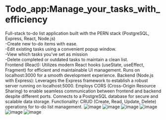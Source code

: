 # Todo_app:Manage_your_tasks_with_efficiency
 Full-stack to-do list application built with the PERN stack (PostgreSQL, Express, React, Node.js)          
 -Create new to-do items with ease.  
 -Edit existing tasks using a convenient popup window.     
 -View which tasks you've set as mission     
 -Delete completed or outdated tasks to maintain a clean list.                                                                                                          
Frontend (React): Utilizes modern React hooks (useState, useEffect, Fragment) for efficient and maintainable UI management. Runs on localhost:3000 for a smooth development experience. 
Backend (Node.js with Express): Leverages the Express framework to establish a robust server running on localhost:5000. Employs CORS (Cross-Origin Resource Sharing) to enable seamless communication between frontend and backend despite different ports. 
Connects to a PostgreSQL database for secure and scalable data storage. 
Functionality: CRUD (Create, Read, Update, Delete) operations for to-do list management.
![image](https://github.com/bkajal/Todo_app-Manage_your_tasks_with_efficiency/assets/153576383/9fed0aa6-8a2a-4f86-a09e-b16cc47f28ec)
![image](https://github.com/bkajal/Todo_app-Manage_your_tasks_with_efficiency/assets/153576383/da5c938e-1747-4b18-a475-b550d4a91c82)
![image](https://github.com/bkajal/Todo_app-Manage_your_tasks_with_efficiency/assets/153576383/b3eb61c7-dff2-44ee-a4bd-10197db334b4)
![image](https://github.com/bkajal/Todo_app-Manage_your_tasks_with_efficiency/assets/153576383/29e9b4b9-ae7d-406a-9861-9538a938fe55)
![image](https://github.com/bkajal/Todo_app-Manage_your_tasks_with_efficiency/assets/153576383/c76ec607-8adc-41c8-be80-2239c078a1b7)
![image](https://github.com/bkajal/Todo_app-Manage_your_tasks_with_efficiency/assets/153576383/82267d2b-3ffb-4c30-b192-fac9377e91ab)
